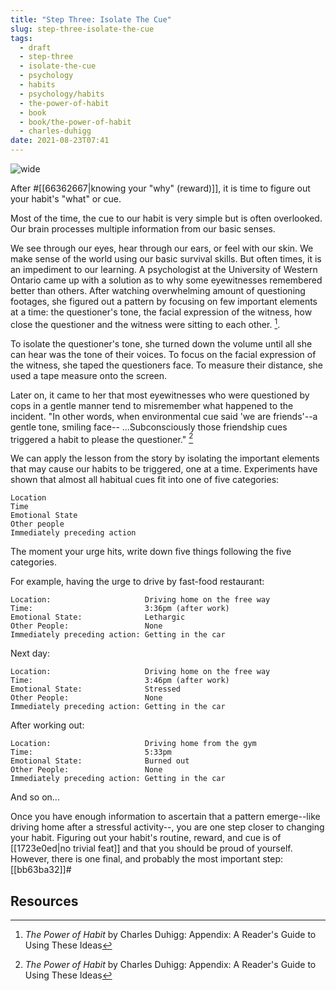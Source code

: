 ```yaml
---
title: "Step Three: Isolate The Cue"
slug: step-three-isolate-the-cue
tags:
  - draft
  - step-three
  - isolate-the-cue
  - psychology
  - habits
  - psychology/habits
  - the-power-of-habit
  - book
  - book/the-power-of-habit
  - charles-duhigg
date: 2021-08-23T07:41
---
```



![wide](https://www.maxpixel.net/static/photo/1x/Road-Green-Traffic-Lights-Light-Signal-4396736.jpg "image from MaxPixel (cc)")

After #[[66362667|knowing your "why" (reward)]], it is time to figure out your
habit's "what" or cue.

Most of the time, the cue to our habit is very simple but is often overlooked.
Our brain processes multiple information from our basic senses.

We see through our eyes, hear through our ears, or feel with our skin. We make
sense of the world using our basic survival skills. But often times, it is an
impediment to our learning. A psychologist at the University of Western Ontario
came up with a solution as to why some eyewitnesses remembered better than
others. After watching overwhelming amount of questioning footages, she figured
out a pattern by focusing on few important elements at a time: the questioner's
tone, the facial expression of the witness, how close the questioner and the
witness were sitting to each other. [^1].

To isolate the questioner's tone, she turned down the volume until all she can
hear was the tone of their voices. To focus on the facial expression of the
witness, she taped the questioners face. To measure their distance, she used
a tape measure onto the screen.

Later on, it came to her that most eyewitnesses who were questioned by cops in
a gentle manner tend to misremember what happened to the incident. "In other
words, when environmental cue said 'we are friends'--a gentle tone, smiling
face-- ...Subconsciously those friendship cues triggered a habit to please the
questioner." [^1]

We can apply the lesson from the story by isolating the important elements that
may cause our habits to be triggered, one at a time. Experiments have shown that
almost all habitual cues fit into one of five categories:

    Location
    Time
    Emotional State
    Other people
    Immediately preceding action

The moment your urge hits, write down five things following the five categories.

For example, having the urge to drive by fast-food restaurant:

    Location:                     Driving home on the free way
    Time:                         3:36pm (after work)
    Emotional State:              Lethargic
    Other People:                 None
    Immediately preceding action: Getting in the car


Next day:

    Location:                     Driving home on the free way
    Time:                         3:46pm (after work)
    Emotional State:              Stressed
    Other People:                 None
    Immediately preceding action: Getting in the car

After working out:

    Location:                     Driving home from the gym
    Time:                         5:33pm
    Emotional State:              Burned out
    Other People:                 None
    Immediately preceding action: Getting in the car

And so on...

Once you have enough information to ascertain that a pattern emerge--like
driving home after a stressful activity--, you are one step closer to changing
your habit. Figuring out your habit's routine, reward, and cue is of
[[1723e0ed|no trivial feat]] and that you should be proud of yourself. However,
there is one final, and probably the most important step: [[bb63ba32]]#

## Resources

[^1]: _The Power of Habit_ by Charles Duhigg: Appendix: A Reader's Guide to Using These Ideas

